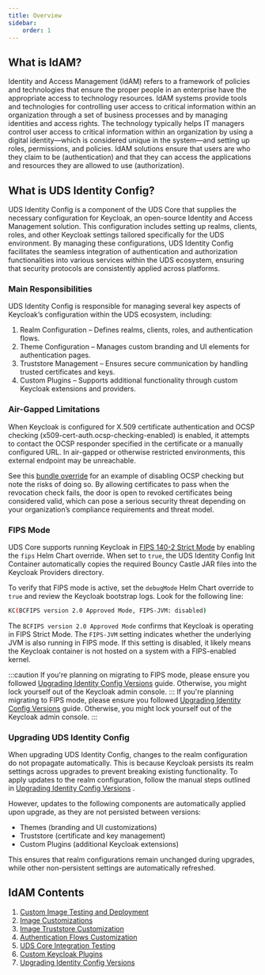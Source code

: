 ```yaml
---
title: Overview
sidebar:
    order: 1
---
```


## What is IdAM?

Identity and Access Management (IdAM) refers to a framework of policies and technologies that ensure the proper people in an enterprise have the appropriate access to technology resources. IdAM systems provide tools and technologies for controlling user access to critical information within an organization through a set of business processes and by managing identities and access rights. The technology typically helps IT managers control user access to critical information within an organization by using a digital identity—which is considered unique in the system—and setting up roles, permissions, and policies. IdAM solutions ensure that users are who they claim to be (authentication) and that they can access the applications and resources they are allowed to use (authorization).

## What is UDS Identity Config?

UDS Identity Config is a component of the UDS Core that supplies the necessary configuration for Keycloak, an open-source Identity and Access Management solution. This configuration includes setting up realms, clients, roles, and other Keycloak settings tailored specifically for the UDS environment. By managing these configurations, UDS Identity Config facilitates the seamless integration of authentication and authorization functionalities into various services within the UDS ecosystem, ensuring that security protocols are consistently applied across platforms.

### Main Responsibilities
UDS Identity Config is responsible for managing several key aspects of Keycloak’s configuration within the UDS ecosystem, including:

1. Realm Configuration – Defines realms, clients, roles, and authentication flows.
2. Theme Configuration – Manages custom branding and UI elements for authentication pages.
3. Truststore Management – Ensures secure communication by handling trusted certificates and keys.
4. Custom Plugins – Supports additional functionality through custom Keycloak extensions and providers.

### Air-Gapped Limitations
When Keycloak is configured for X.509 certificate authentication and OCSP checking (x509-cert-auth.ocsp-checking-enabled) is enabled, it attempts to contact the OCSP responder specified in the certificate or a manually configured URL. In air-gapped or otherwise restricted environments, this external endpoint may be unreachable.

See this [bundle override](https://uds.defenseunicorns.com/reference/uds-core/idam/customization/#templated-realm-values) for an example of disabling OCSP checking but note the risks of doing so. By allowing certificates to pass when the revocation check fails, the door is open to revoked certificates being considered valid, which can pose a serious security threat depending on your organization’s compliance requirements and threat model.

### FIPS Mode
UDS Core supports running Keycloak in [FIPS 140-2 Strict Mode](https://www.keycloak.org/server/fips) by enabling the `fips` Helm Chart override. When set to `true`, the UDS Identity Config Init Container automatically copies the required Bouncy Castle JAR files into the Keycloak Providers directory.

To verify that FIPS mode is active, set the `debugMode` Helm Chart override to `true` and review the Keycloak bootstrap logs. Look for the following line:

```bash
KC(BCFIPS version 2.0 Approved Mode, FIPS-JVM: disabled)
```

The `BCFIPS version 2.0 Approved Mode` confirms that Keycloak is operating in FIPS Strict Mode. The `FIPS-JVM` setting indicates whether the underlying JVM is also running in FIPS mode. If this setting is disabled, it likely means the Keycloak container is not hosted on a system with a FIPS-enabled kernel.

:::caution
If you're planning on migrating to FIPS mode, please ensure you followed [Upgrading Identity Config Versions](https://uds.defenseunicorns.com/reference/uds-core/idam/upgrading-versions/) guide. Otherwise, you might lock yourself out of the Keycloak admin console.
:::
If you're planning migrating to FIPS mode, please ensure you followed [Upgrading Identity Config Versions](https://uds.defenseunicorns.com/reference/uds-core/idam/upgrading-versions/) guide. Otherwise, you might lock yourself out of the Keycloak admin console.
:::

### Upgrading UDS Identity Config
When upgrading UDS Identity Config, changes to the realm configuration do not propagate automatically. This is because Keycloak persists its realm settings across upgrades to prevent breaking existing functionality. To apply updates to the realm configuration, follow the manual steps outlined in [Upgrading Identity Config Versions](https://uds.defenseunicorns.com/reference/uds-core/idam/upgrading-versions/) .

However, updates to the following components are automatically applied upon upgrade, as they are not persisted between versions:

- Themes (branding and UI customizations)
- Truststore (certificate and key management)
- Custom Plugins (additional Keycloak extensions)

This ensures that realm configurations remain unchanged during upgrades, while other non-persistent settings are automatically refreshed.

## IdAM Contents

1. [Custom Image Testing and Deployment](https://uds.defenseunicorns.com/reference/uds-core/idam/testing-deployment-customizations/)
2. [Image Customizations](https://uds.defenseunicorns.com/reference/uds-core/idam/image-customizations/)
3. [Image Truststore Customization](https://uds.defenseunicorns.com/reference/uds-core/idam/truststore-customization/)
4. [Authentication Flows Customization](https://uds.defenseunicorns.com/reference/uds-core/idam/authentication-flows/)
5. [UDS Core Integration Testing](https://uds.defenseunicorns.com/reference/uds-core/idam/integration/)
6. [Custom Keycloak Plugins](https://uds.defenseunicorns.com/reference/uds-core/idam/plugin/)
7. [Upgrading Identity Config Versions](https://uds.defenseunicorns.com/reference/uds-core/idam/upgrading-versions/)
